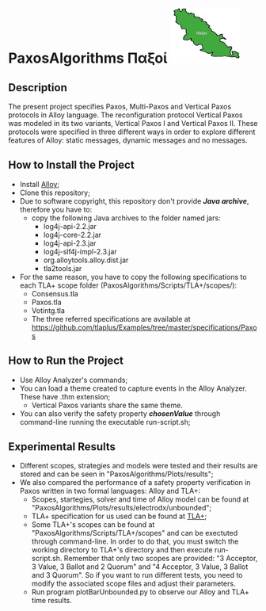 # PaxosAlgorithms Παξοί ![Παξοί](paxoi.png)

## Description
The present project specifies Paxos, Multi-Paxos and Vertical Paxos protocols in Alloy language. The reconfiguration protocol Vertical Paxos was modeled in its two variants, Vertical Paxos I and Vertical Paxos II. These protocols were specified in three different ways in order to explore different features of Alloy: static messages, dynamic messages and no messages. 

## How to Install the Project
* Install [Alloy](https://github.com/AlloyTools/org.alloytools.alloy);
* Clone this repository;
* Due to software copyright, this repository don't provide ***Java archive***, therefore you have to:
  - copy the following Java archives to the folder named jars:
    - log4j-api-2.2.jar
    - log4j-core-2.2.jar
    - log4j-api-2.3.jar
    - log4j-slf4j-impl-2.3.jar
    - org.alloytools.alloy.dist.jar
    - tla2tools.jar
 * For the same reason, you have to copy the following specifications to each TLA+ scope folder (PaxosAlgorithms/Scripts/TLA+/scopes/):
    - Consensus.tla
    - Paxos.tla
    - Votintg.tla
    - The three referred specifications are available at https://github.com/tlaplus/Examples/tree/master/specifications/Paxos

## How to Run the Project
* Use Alloy Analyzer's commands;
* You can load a theme created to capture events in the Alloy Analyzer. These have .thm extension;
  - Vertical Paxos variants share the same theme.
* You can also verify the safety property ***chosenValue*** through command-line running the executable run-script.sh;

## Experimental Results
* Different scopes, strategies and models were tested and their results are stored and can be seen in "PaxosAlgorithms/Plots/results";
* We also compared the performance of a safety property verification in Paxos written in two formal languages: Alloy and TLA+:
  - Scopes, startegies, solver and time of Alloy model can be found at "PaxosAlgorithms/Plots/results/electrodx/unbounded";
  - TLA+ specification for us used can be found at [TLA+](https://github.com/tlaplus/Examples/tree/master/specifications/Paxos);
  - Some TLA+'s scopes can be found at "PaxosAlgorithms/Scripts/TLA+/scopes" and can be exectuted through command-line. In order to do that, you must switch the working directory to TLA+'s directory and then execute run-script.sh. Remember that only two scopes are provided: "3 Acceptor, 3 Value, 3 Ballot and 2 Quorum" and "4 Acceptor, 3 Value, 3 Ballot and 3 Quorum". So if you want to run different tests, you need to modify the associated scope files and adjust their parameters.  
  - Run program plotBarUnbounded.py to observe our Alloy and TLA+ time results.
